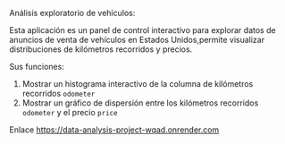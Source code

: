Análisis exploratorio de vehículos:

Esta aplicación es un panel de control interactivo para explorar datos de anuncios de venta de vehículos en Estados Unidos,permite visualizar distribuciones de kilómetros recorridos y precios.

Sus funciones:

1. Mostrar un histograma interactivo de la columna de kilómetros recorridos `odometer`
2. Mostrar un gráfico de dispersión entre los kilómetros recorridos `odometer` y el precio `price`

Enlace https://data-analysis-project-wqad.onrender.com